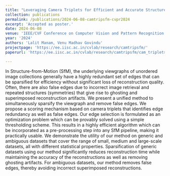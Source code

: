 ```yaml
---
title: "Leveraging Camera Triplets for Efficient and Accurate Structure-from-Motion"
collection: publications
permalink: /publications/2024-06-08-camtripsfm-cvpr2024
excerpt: 'Accepted as poster.'
date: 2024-06-08
venue: 'IEEE/CVF Conference on Computer Vision and Pattern Recognition'
year: '2024'
authors: 'Lalit Manam, Venu Madhav Govindu'
projectpage: 'https://ee.iisc.ac.in/cvlab/research/camtripsfm/'
paperurl: 'https://ee.iisc.ac.in/cvlab/research/camtripsfm/cam_triplets_sfm.pdf'

---
```

<!-- paperurl: 'https://ee.iisc.ac.in/cvlab/research/tasensitivity/ta_sensitivity.pdf'
bib: 'https://scholar.googleusercontent.com/scholar.bib?q=info:4HgGdDwKem0J:scholar.google.com/&output=citation&scisdr=ClG-4mYUEJvRycAzneA:AFWwaeYAAAAAZWs1heDQSFMpDJAKn8ZGEXcKooc&scisig=AFWwaeYAAAAAZWs1hcfDFdV62hU9kxKFJddsrkY&scisf=4&ct=citation&cd=-1&hl=en'
-->
<!-- poster: 'https://dbp1994.github.io/publications/files/ICASSP_ALS_2018_poster.pdf' -->
<!-- projectpage: 'https://ee.iisc.ac.in/cvlab/research/tasensitivity/' -->
<!-- code: 'https://github.com/RaghavSomani/CMTRF' -->

In Structure-from-Motion (SfM), the underlying viewgraphs of unordered image collections generally have a highly redundant set of edges that can be sparsified for efficiency without significant loss of reconstruction quality. Often, there are also false edges due to incorrect image retrieval and repeated structures (symmetries) that give rise to ghosting and superimposed reconstruction artifacts. We present a unified method to simultaneously sparsify the viewgraph and remove false edges. We propose a scoring mechanism based on camera triplets that identifies edge redundancy as well as false edges. Our edge selection is formulated as an optimization problem which can be provably solved using a simple thresholding scheme. This results in a highly efficient algorithm which can be incorporated as a pre-processing step into any SfM pipeline, making it practically usable. We demonstrate the utility of our method on generic and ambiguous datasets that cover the range of small, medium and large-scale datasets, all with different statistical properties. Sparsification of generic datasets using our method significantly reduces reconstruction time while maintaining the accuracy of the reconstructions as well as removing ghosting artifacts. For ambiguous datasets, our method removes false edges, thereby avoiding incorrect superimposed reconstructions.

<!--
The paper has been accepted at [ICASSP 2018](https://ieeexplore.ieee.org/document/8461836){:target="_blank"}.

Abstract:

Relevant links:
1. [Paper](https://ieeexplore.ieee.org/document/8461836){:target="_blank"}
2. [Poster](https://dbp1994.github.io/publications/files/ICASSP_ALS_2018_poster.pdf){:target="_blank"}


<iframe width="560" height="315" src="https://www.youtube.com/embed/KyHUan_7YnQ" frameborder="0" allow="accelerometer; autoplay; encrypted-media; gyroscope; picture-in-picture" allowfullscreen></iframe>
<figcaption>Oral presentation at WSDM'19</figcaption> -->
